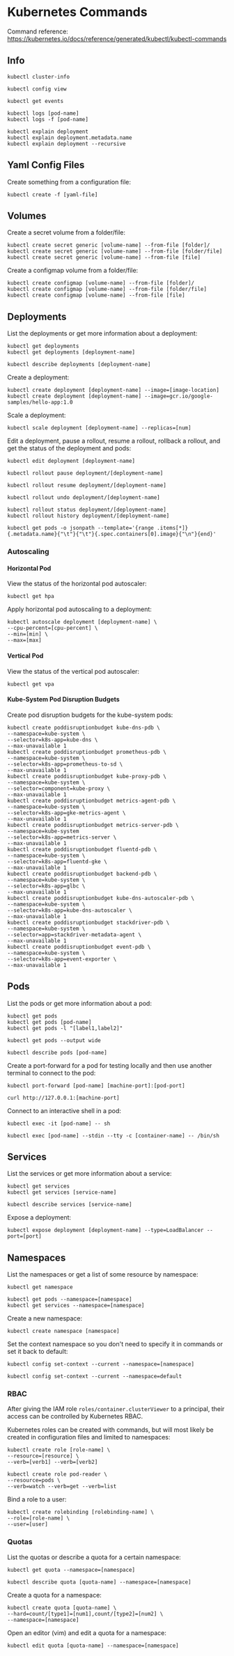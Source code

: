 # Kubernetes Commands

Command reference: https://kubernetes.io/docs/reference/generated/kubectl/kubectl-commands

## Info

```
kubectl cluster-info

kubectl config view

kubectl get events

kubectl logs [pod-name]
kubectl logs -f [pod-name]

kubectl explain deployment
kubectl explain deployment.metadata.name
kubectl explain deployment --recursive
```

## Yaml Config Files

Create something from a configuration file:

```
kubectl create -f [yaml-file]
```

## Volumes

Create a secret volume from a folder/file:

```
kubectl create secret generic [volume-name] --from-file [folder]/
kubectl create secret generic [volume-name] --from-file [folder/file]
kubectl create secret generic [volume-name] --from-file [file]
```

Create a configmap volume from a folder/file:

```
kubectl create configmap [volume-name] --from-file [folder]/
kubectl create configmap [volume-name] --from-file [folder/file]
kubectl create configmap [volume-name] --from-file [file]
```

## Deployments

List the deployments or get more information about a deployment:

```
kubectl get deployments
kubectl get deployments [deployment-name]

kubectl describe deployments [deployment-name]
```

Create a deployment:

```
kubectl create deployment [deployment-name] --image=[image-location]
kubectl create deployment [deployment-name] --image=gcr.io/google-samples/hello-app:1.0
```

Scale a deployment:

```
kubectl scale deployment [deployment-name] --replicas=[num]
```

Edit a deployment, pause a rollout, resume a rollout, rollback a rollout, and get the status of the deployment and pods:

```
kubectl edit deployment [deployment-name]

kubectl rollout pause deployment/[deployment-name]

kubectl rollout resume deployment/[deployment-name]

kubectl rollout undo deployment/[deployment-name]

kubectl rollout status deployment/[deployment-name]
kubectl rollout history deployment/[deployment-name]

kubectl get pods -o jsonpath --template='{range .items[*]}{.metadata.name}{"\t"}{"\t"}{.spec.containers[0].image}{"\n"}{end}'
```

### Autoscaling

#### Horizontal Pod

View the status of the horizontal pod autoscaler:

```
kubectl get hpa
```

Apply horizontal pod autoscaling to a deployment:

```
kubectl autoscale deployment [deployment-name] \
--cpu-percent=[cpu-percent] \
--min=[min] \
--max=[max]
```

#### Vertical Pod

View the status of the vertical pod autoscaler:

```
kubectl get vpa
```

#### Kube-System Pod Disruption Budgets

Create pod disruption budgets for the kube-system pods:

```
kubectl create poddisruptionbudget kube-dns-pdb \
--namespace=kube-system \
--selector=k8s-app=kube-dns \
--max-unavailable 1
kubectl create poddisruptionbudget prometheus-pdb \
--namespace=kube-system \
--selector=k8s-app=prometheus-to-sd \
--max-unavailable 1
kubectl create poddisruptionbudget kube-proxy-pdb \
--namespace=kube-system \
--selector=component=kube-proxy \
--max-unavailable 1
kubectl create poddisruptionbudget metrics-agent-pdb \
--namespace=kube-system \
--selector=k8s-app=gke-metrics-agent \
--max-unavailable 1
kubectl create poddisruptionbudget metrics-server-pdb \
--namespace=kube-system
--selector=k8s-app=metrics-server \
--max-unavailable 1
kubectl create poddisruptionbudget fluentd-pdb \
--namespace=kube-system \
--selector=k8s-app=fluentd-gke \
--max-unavailable 1
kubectl create poddisruptionbudget backend-pdb \
--namespace=kube-system \
--selector=k8s-app=glbc \
--max-unavailable 1
kubectl create poddisruptionbudget kube-dns-autoscaler-pdb \
--namespace=kube-system \
--selector=k8s-app=kube-dns-autoscaler \
--max-unavailable 1
kubectl create poddisruptionbudget stackdriver-pdb \
--namespace=kube-system \
--selector=app=stackdriver-metadata-agent \
--max-unavailable 1
kubectl create poddisruptionbudget event-pdb \
--namespace=kube-system \
--selector=k8s-app=event-exporter \
--max-unavailable 1
```

## Pods

List the pods or get more information about a pod:

```
kubectl get pods
kubectl get pods [pod-name]
kubectl get pods -l "[label1,label2]"

kubectl get pods --output wide

kubectl describe pods [pod-name]
```

Create a port-forward for a pod for testing locally and then use another terminal to connect to the pod:

```
kubectl port-forward [pod-name] [machine-port]:[pod-port]

curl http://127.0.0.1:[machine-port]
```

Connect to an interactive shell in a pod:

```
kubectl exec -it [pod-name] -- sh

kubectl exec [pod-name] --stdin --tty -c [container-name] -- /bin/sh
```

## Services

List the services or get more information about a service:

```
kubectl get services
kubectl get services [service-name]

kubectl describe services [service-name]
```

Expose a deployment:

```
kubectl expose deployment [deployment-name] --type=LoadBalancer --port=[port]
```

## Namespaces

List the namespaces or get a list of some resource by namespace:

```
kubectl get namespace

kubectl get pods --namespace=[namespace]
kubectl get services --namespace=[namespace]
```

Create a new namespace:

```
kubectl create namespace [namespace]
```

Set the context namespace so you don't need to specify it in commands or set it back to default:

```
kubectl config set-context --current --namespace=[namespace]

kubectl config set-context --current --namespace=default
```

### RBAC

After giving the IAM role `roles/container.clusterViewer` to a principal, their access can be controlled by Kubernetes RBAC.

Kubernetes roles can be created with commands, but will most likely be created in configuration files and limited to namespaces:

```
kubectl create role [role-name] \
--resource=[resource] \
--verb=[verb1] --verb=[verb2]

kubectl create role pod-reader \
--resource=pods \
--verb=watch --verb=get --verb=list
```

Bind a role to a user:

```
kubectl create rolebinding [rolebinding-name] \
--role=[role-name] \
--user=[user]
```

### Quotas

List the quotas or describe a quota for a certain namespace:

```
kubectl get quota --namespace=[namespace]

kubectl describe quota [quota-name] --namespace=[namespace]
```

Create a quota for a namespace:

```
kubectl create quota [quota-name] \
--hard=count/[type1]=[num1],count/[type2]=[num2] \
--namespace=[namespace]
```

Open an editor (vim) and edit a quota for a namespace:

```
kubectl edit quota [quota-name] --namespace=[namespace]
```
